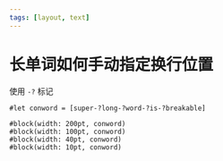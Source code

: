 ```yaml
---
tags: [layout, text]
---
```


# 长单词如何手动指定换行位置

使用 `-?` 标记

```typst
#let conword = [super-?long-?word-?is-?breakable]

#block(width: 200pt, conword)
#block(width: 100pt, conword)
#block(width: 40pt, conword)
#block(width: 10pt, conword)
```
